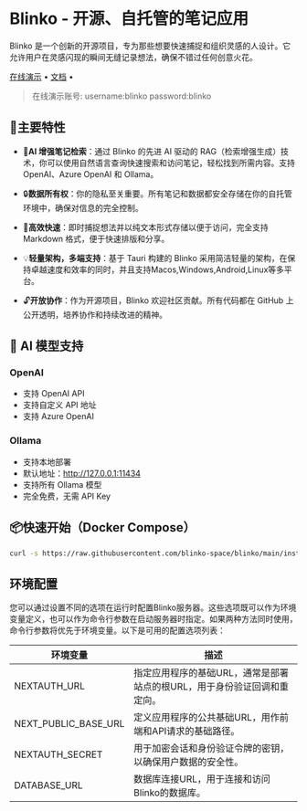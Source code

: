 
# Blinko - 开源、自托管的笔记应用

Blinko 是一个创新的开源项目，专为那些想要快速捕捉和组织灵感的人设计。它允许用户在灵感闪现的瞬间无缝记录想法，确保不错过任何创意火花。

[在线演示](https://demo.blinko.space) •
[文档](https://docs.blinko.space/introduction) •

> 在线演示账号: username:blinko password:blinko

## 🚀主要特性
- 🤖**AI 增强笔记检索**：通过 Blinko 的先进 AI 驱动的 RAG（检索增强生成）技术，你可以使用自然语言查询快速搜索和访问笔记，轻松找到所需内容。支持 OpenAI、Azure OpenAI 和 Ollama。

- 🔒**数据所有权**：你的隐私至关重要。所有笔记和数据都安全存储在你的自托管环境中，确保对信息的完全控制。

- 🚀**高效快速**：即时捕捉想法并以纯文本形式存储以便于访问，完全支持 Markdown 格式，便于快速排版和分享。

- 💡**轻量架构，多端支持**：基于 Tauri 构建的 Blinko 采用简洁轻量的架构，在保持卓越速度和效率的同时，并且支持Macos,Windows,Android,Linux等多平台。

- 🔓**开放协作**：作为开源项目，Blinko 欢迎社区贡献。所有代码都在 GitHub 上公开透明，培养协作和持续改进的精神。

## 🤖 AI 模型支持
### OpenAI
- 支持 OpenAI API
- 支持自定义 API 地址
- 支持 Azure OpenAI

### Ollama
- 支持本地部署
- 默认地址：http://127.0.0.1:11434
- 支持所有 Ollama 模型
- 完全免费，无需 API Key

## 📦快速开始（Docker Compose）

```bash
curl -s https://raw.githubusercontent.com/blinko-space/blinko/main/install.sh | bash
```

## 环境配置

您可以通过设置不同的选项在运行时配置Blinko服务器。这些选项既可以作为环境变量定义，也可以作为命令行参数在启动服务器时指定。如果两种方法同时使用，命令行参数将优先于环境变量。以下是可用的配置选项列表：

| 环境变量               | 描述                                           |
|------------------------|------------------------------------------------|
| NEXTAUTH_URL           | 指定应用程序的基础URL，通常是部署站点的根URL，用于身份验证回调和重定向。 |
| NEXT_PUBLIC_BASE_URL   | 定义应用程序的公共基础URL，用作前端和API请求的基础路径。 |
| NEXTAUTH_SECRET        | 用于加密会话和身份验证令牌的密钥，以确保用户数据的安全性。 |
| DATABASE_URL           | 数据库连接URL，用于连接和访问Blinko的数据库。 |
